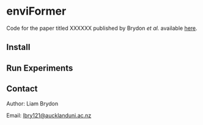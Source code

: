 # enviFormer

Code for the paper titled XXXXXX published by Brydon *et al.* available [here]().

## Install


## Run Experiments

## Contact
Author: Liam Brydon

Email: lbry121@aucklanduni.ac.nz
